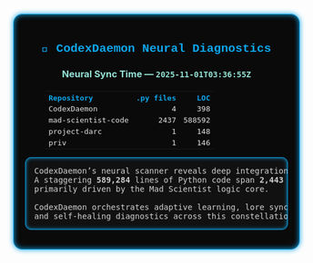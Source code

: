 <!--SYNC-START-->
<div align="center" style="background:#0a0a0a;padding:20px;border-radius:16px;
    border:1px solid #0ea5e9;box-shadow:0 0 10px #0ea5e9, inset 0 0 10px #0ea5e9;">

<h2 style="color:#0ea5e9;font-family:'Courier New', monospace;">
🧠 CodexDaemon Neural Diagnostics
</h2>

<h3 style="color:#94e2d5;">Neural Sync Time — <code>2025-11-01T03:36:55Z</code></h3>

<table style="width:85%;border-collapse:collapse;color:#e2e2e2;font-family:monospace;margin-top:20px;">
  <tr style="color:#0ea5e9;">
    <th align="left">Repository</th>
    <th align="right">.py files</th>
    <th align="right">LOC</th>
  </tr>
  <tr><td>CodexDaemon</td><td align='right'>4</td><td align='right'>398</td></tr>
  <tr><td>mad-scientist-code</td><td align='right'>2437</td><td align='right'>588592</td></tr>
  <tr><td>project-darc</td><td align='right'>1</td><td align='right'>148</td></tr>
  <tr><td>priv</td><td align='right'>1</td><td align='right'>146</td></tr>
</table>

<pre style="text-align:left;color:#cfcfcf;background:#111;padding:15px;
    border-radius:10px;border:1px solid #0ea5e9;box-shadow:inset 0 0 6px #0ea5e9;">
CodexDaemon’s neural scanner reveals deep integration across 4 key AI infrastructure repos.
A staggering <strong>589,284</strong> lines of Python code span <strong>2,443 files</strong>, 
primarily driven by the Mad Scientist logic core.

CodexDaemon orchestrates adaptive learning, lore synchronization,
and self-healing diagnostics across this constellation of codebases.
</pre>

</div>
<!--SYNC-END-->
